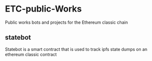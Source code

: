 # ETC-public-Works
Public works bots and projects for the Ethereum classic chain

## statebot

Statebot is a smart contract that is used to track ipfs state dumps on an ethereum classic contract
